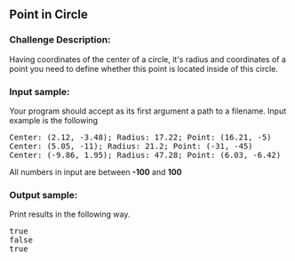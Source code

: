 <h2>Point in Circle</h2>

<h3>Challenge Description:</h3>
<p>
    Having coordinates of the center of a circle,
    it&apos;s radius and coordinates of a point
    you need to define whether this point is located
    inside of this circle.
</p>

<h3>Input sample:</h3>
<p>
    Your program should accept as its first argument a path to a filename. Input example is the following
</p>
<pre>Center: (2.12, -3.48); Radius: 17.22; Point: (16.21, -5)
Center: (5.05, -11); Radius: 21.2; Point: (-31, -45)
Center: (-9.86, 1.95); Radius: 47.28; Point: (6.03, -6.42)</pre>
<p>
    All numbers in input are between <b>-100</b> and <b>100</b>
</p>

<h3>Output sample:</h3>

<p>
    Print results in the following way.
</p>

<pre>true
false
true</pre>